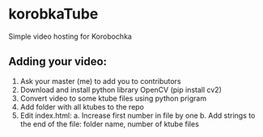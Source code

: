 # korobkaTube
Simple video hosting for Korobochka
## Adding your video:
1. Ask your master (me) to add you to contributors
2. Download and install python library OpenCV (pip install cv2)
3. Convert video to some ktube files using python prigram
4. Add folder with all ktubes to the repo
5. Edit index.html:
  a. Increase first number in file by one
  b. Add strings to the end of the file: folder name, number of ktube files
